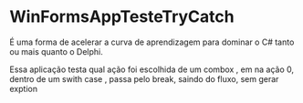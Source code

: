 # WinFormsAppTesteTryCatch

É uma forma de acelerar a curva de aprendizagem para dominar o C# tanto ou mais quanto o Delphi.

Essa aplicação testa qual ação foi escolhida de um combox , em na ação 0, dentro de um swith case , passa pelo break, saindo do fluxo, sem gerar exption
